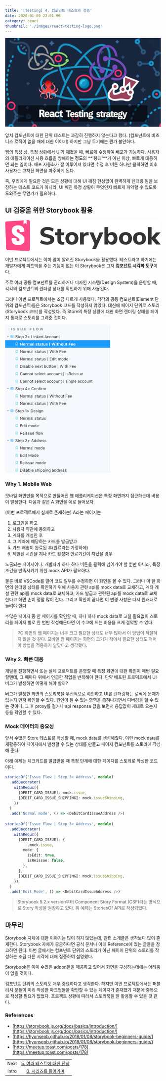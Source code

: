 ```yaml
---
title: '[Testing] 4. 컴포넌트 테스트와 검증'
date: 2020-01-09 22:01:96
category: react
thumbnail: './images/react-testing-logo.png'
---
```


![react-testing-logo](./images/react-testing-logo.png)

앞서 컴포넌트에 대한 단위 테스트는 과감히 진행하지 않는다고 했다. (컴포넌트에 비즈니스 로직이 없을 때에 대한 이야기) 하지만 그냥 두기에는 뭔가 불안하다.

웹의 특성 상, 특정 상황에서 UI가 깨졌을 때, 빠르게 수정하여 배포가 가능하다. 사용자의 애플리케이션 사용 흐름을 방해하는 정도의 **'붕괴'**가 아닌 이상, 빠르게 대응하면 되는 일이다. 배포 자동화가 잘 이루어져 있다면 수정 후 버튼 하나만 클릭하면 이후 사용자는 고쳐진 화면을 마주하게 된다.

즉, 우리에게 필요한 것은 모든 상황에 대해 UI 깨짐 현상없이 완벽하게 렌더링 됨을 보장하는 테스트 코드가 아니라, UI 깨진 특정 상황이 무엇인지 빠르게 파악할 수 있도록 도와주는 무언가가 필요하다.

## UI 검증을 위한 Storybook 활용

![storybook](./images/storybook.png)

이번 프로젝트에서는 이미 많이 알려진 Storybook을 활용했다. 테스트라고 하기에는 개발자에게 피드백을 주는 기능이 없는 이 Storybook은 그저 **컴포넌트 시각화 도구**이다.

주로 여러 공통 컴포넌트를 관리하거나 디자인 시스템(Design System)을 운영할 때, 각각의 컴포넌트의 렌더링 상태를 확인하기 위해 사용된다.

그러나 이번 프로젝트에서는 조금 다르게 사용했다. 각각의 공통 컴포넌트(Element 단위의 컴포넌트)들은 Storybook 코드를 작성하지 않았다. 대신에 페이지 단위로 스토리(Storybook 코드)를 작성했다. 즉 Store의 특정 상황에 대한 화면 렌더링 상태를 페이지 통째로 스토리를 그려준 것이다.

![storybook_example](./images/storybook_example.png)

### Why 1. Mobile Web

모바일 화면만을 목적으로 만들어진 웹 애플리케이션은 특정 화면까지 접근하는데 비용이 발생한다. 다음과 같은 A 화면을 예로 들어보자.

(이번 프로젝트에서 실제로 존재하는) A라는 페이지는

1. 로그인을 하고
2. 사용자 약관에 동의하고
3. 계좌를 개설한 후
4. 그 계좌에 해당하는 카드를 발급받고
5. 카드 배송이 완료된 후(완료라는 가정하에)
6. 제한된 시간을 지나 카드 활성화 만료기간이 지났을 경우

노출되는 페이지이다. 개발자가 하나 하나 버튼을 클릭해 넘어가야 할 뿐만 아니라, 특정 조건을 만족시키기 위한 mock API가 필요하다.

물론 바로 VSCode를 열어 코드 일부를 수정하면 이 화면을 볼 수 있다. 그러나 이 한 화면의 렌더링 상태를 확인하기 위해 사용자 관련 api를 mock data로 교체하고, 계좌 개설 관련 api를 mock data로 교체하고, 카드 발급과 관련된 api를 mock data로 교체한다고 하면 손이 정말 많이 간다. 그리고 확인이 끝나면 이 변경 사항은 다시 원래대로 돌려야 한다.

수많은 페이지 중 한 페이지를 확인할 때, 하나 하나 mock data로 고칠 필요없이 스토리를 페이지 별로 한 번만 작성해둔다면 이 수고에 드는 비용을 크게 절약할 수 있다.

> PC 화면의 웹 페이지는 너무 크고 필요한 상태도 너무 많아서 이 방법이 적절하지 않을 것 같다. 모바일 웹 페이지는 화면의 크기가 작아서 필요한 상태도 적어 이 방법을 적용하기 알맞다고 생각했다.

### Why 2. 빠른 대응

개발을 진행하면서 또는 실제 프로덕트를 운영할 때 특정 화면에 대한 확인이 매번 필요할텐데, 그 때마다 위에서 언급한 작업을 반복해야 한다. 만약 배포된 프로덕트에서 UI 버그가 발생하면 어떻게 해야 할까?

버그가 발생한 화면의 스토리북을 우선적으로 확인하고 UI를 렌더링하는 로직에 문제가 없는지 먼저 확인할 수 있다. 원인이 될 수 있는 영역을 좁혀나가면서 디버깅을 할 수 있는 것이다. 그 후 proxy를 걸거나 api response 값을 보면서 응답값이 제대로 오는지 등을 확인할 수 있다.

### Mock 데이터의 중요성

앞서 수많은 Store 테스트를 작성할 때, mock data를 생성해줬다. 이런 mock data를 재활용하여 페이지에서 발생할 수 있는 상태를 만들고 페이지 컴포넌트를 스토리에 작성해 준다.

아래 예제는 체크카드를 발급받을 때 특정 단계에 대한 페이지를 스토리로 작성한 코드이다.

```ts
storiesOf('Issue Flow | Step 3> Address', module)
  .addDecorator(
    withRedux({
      [DEBIT_CARD_ISSUE]: mock.issue,
      [DEBIT_CARD_ISSUE_SHIPPING]: mock.issueShipping,
    })
  )
  .add('Normal mode', () => <DebitCardIssueAddress />)

storiesOf('Issue Flow | Step 3> Address', module)
  .addDecorator(
    withRedux({
      [DEBIT_CARD_ISSUE]: {
        ...mock.issue,
        mode: {
          isEdit: true,
          isReissue: false,
        },
      },
      [DEBIT_CARD_ISSUE_SHIPPING]: mock.issueShipping,
    })
  )
  .add('Edit Mode', () => <DebitCardIssueAddress />)
```

> Storybook 5.2.x version부터 Component Story Format (CSF)라는 방식으로 Story 작성을 권장하고 있다. 위 예제는 StoriesOf API로 작성되었다.

## 마무리

Storybook 자체에 대한 이야기는 많이 하지 않았는데, 관련 소개글은 생각보다 많이 존재한다. Storybook 자체가 궁금하다면 공식 문서나 아래 Reference에 있는 글들을 참고하면 된다. 이번 글에서는 컴포넌트 단위의 스토리가 아닌 페이지 단위의 스토리를 작성하는 조금 다른 시각에 대해 집중하여 설명했다.

Storybook은 이미 수많은 addon들을 제공하고 있어서 화면을 구성하는데에는 어려움이 없을 것이다.

컴포넌트 단위의 스토리도 매우 중요하다고 생각한다. 하지만 이번 프로젝트에서는 퍼블리셔 분들이 미리 작성한 마크업들을 확인할 수 있는 페이지가 존재했기 때문에 중복으로 작성할 필요가 없었다. 프로젝트 상황에 따라서 스토리북을 잘 활용할 수 있을 것 같다.

### References

- [https://storybook.js.org/docs/basics/introduction/](https://storybook.js.org/docs/basics/introduction/)
- [https://hyunseob.github.io/2018/01/08/storybook-beginners-guide/](https://hyunseob.github.io/2018/01/08/storybook-beginners-guide/)
- [https://meetup.toast.com/posts/178](https://meetup.toast.com/posts/178)

|       |                                                                              |
| :---: | :--------------------------------------------------------------------------: |
| Next  | [5. 여러 테스트에 대한 단상](https://jbee.io/react/testing-5-react-testing/) |
| Intro | [0. 시리즈를 들어가며](https://jbee.io/react/testing-0-react-testing-intro/) |
